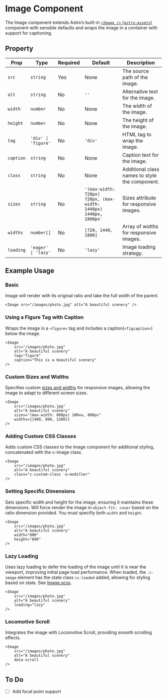 # Image Component


The Image component extends Astro’s built-in [`<Image />` (`astro:assets`)](https://docs.astro.build/en/guides/images/#image--astroassets) component with sensible defaults and wraps the image in a container with support for captioning.

## Property

| Prop       | Type                           | Required | Default                                                    | Description                                           |
|------------|--------------------------------|----------|------------------------------------------------------------|-------------------------------------------------------|
| `src`      | `string`                       | Yes      | None                                                        | The source path of the image.                         |
| `alt`      | `string`                       | No       | `''`                                                       | Alternative text for the image.                       |
| `width`    | `number`                       | No       | None                                                        | The width of the image.                               |
| `height`   | `number`                       | No       | None                                                        | The height of the image.                              |
| `tag`      | `'div' \| 'figure'`            | No       | `'div'`                                                    | HTML tag to wrap the image.                           |
| `caption`  | `string`                       | No       | None                                                        | Caption text for the image.                           |
| `class`    | `string`                       | No       | None                                                        | Additional class names to style the component.        |
| `sizes`    | `string`                       | No       | `'(max-width: 720px) 720px, (max-width: 1440px) 1440px, 1800px'` | Sizes attribute for responsive images.          |
| `widths`   | `number[]`                     | No       | `[720, 1440, 1800]`                                        | Array of widths for responsive images.                |
| `loading`  | `'eager' \| 'lazy'`            | No       | `'lazy'`                                                   | Image loading strategy.                               |


## Example Usage

### Basic

Image will render with its original ratio and take the full width of the parent.

```astro
<Image src="/images/photo.jpg" alt="A beautiful scenery" />
```

### Using a Figure Tag with Caption

Wraps the image in a `<figure>` tag and includes a caption(`<figcaption>`) below the image.

```astro
<Image 
    src="/images/photo.jpg" 
    alt="A beautiful scenery" 
    tag="figure" 
    caption="This is a beautiful scenery" 
/>
```

### Custom Sizes and Widths

Specifies custom [sizes and widths](https://docs.astro.build/en/guides/images/#widths) for responsive images, allowing the image to adapt to different screen sizes.

```astro
<Image 
    src="/images/photo.jpg" 
    alt="A beautiful scenery" 
    sizes="(max-width: 800px) 100vw, 800px" 
    widths={[400, 800, 1200]} 
/>
```

### Adding Custom CSS Classes

Adds custom CSS classes to the image component for additional styling, concatenated with the c-image class.

```astro
<Image 
    src="/images/photo.jpg" 
    alt="A beautiful scenery" 
    class="c-custom-class -a-modifier" 
/>
```

### Setting Specific Dimensions

Sets specific width and height for the image, ensuring it maintains these dimensions. Will force render the image in `object-fit: cover` based on the ratio dimension provided. You must specifiy both `width` and `height`.

```astro
<Image 
    src="/images/photo.jpg" 
    alt="A beautiful scenery" 
    width="800" 
    height="600" 
/>
```

### Lazy Loading

Uses lazy loading to defer the loading of the image until it is near the viewport, improving initial page load performance. When loaded, the `.c-image` element has the state class `is-loaded` added, allowing for styling based on state. See [Image.scss](Image.scss).

```astro
<Image 
    src="/images/photo.jpg" 
    alt="A beautiful scenery" 
    loading="lazy" 
/>
```

### Locomotive Scroll

Integrates the image with Locomotive Scroll, providing smooth scrolling effects.

```astro
<Image 
    src="/images/photo.jpg" 
    alt="A beautiful scenery" 
    data-scroll
/>
```

## To Do

- [ ] Add focal point support
